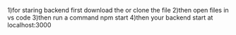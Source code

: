 1)for staring backend first download the or clone the file 
2)then open files in vs code 
3)then run a command npm start
4)then your backend start at localhost:3000
